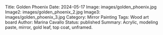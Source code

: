 Title: Golden Phoenix
Date: 2024-05-17
Image: images/golden_phoenix.jpg
Image2: images/golden_phoenix_2.jpg
Image3: images/golden_phoenix_3.jpg
Category: Mirror Painting
Tags: Wood art board
Author: Marina Cavallo
Status: published
Summary: Acrylic, modeling paste, mirror, gold leaf, top coat, unframed.
